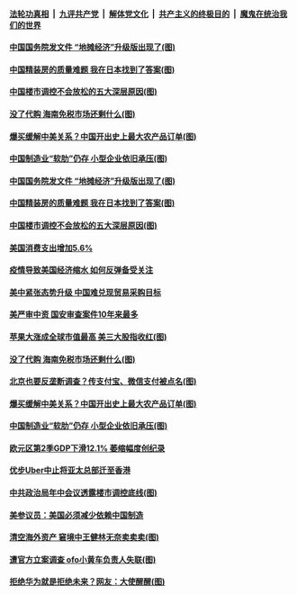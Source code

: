 

####  [法轮功真相](../../../../basic/blob/master/README.md?t=08021302) &nbsp;|&nbsp; [九评共产党](../../../../9ping.md/blob/master/README.md?t=08021302) &nbsp;|&nbsp; [解体党文化](../../../../jtdwh.md/blob/master/README.md?t=08021302)  &nbsp;|&nbsp; [共产主义的终极目的](../../../../gczydzjmd.md/blob/master/README.md?t=08021302) &nbsp;|&nbsp; [魔鬼在统治我们的世界](../../../../mgztzwmdsj.md/blob/master/README.md?t=08021302) 

#### [中国国务院发文件 “地摊经济”升级版出现了(图)](../pages/p5/941570.md?t=08021302) 

#### [中国精装房的质量难题 我在日本找到了答案(图)](../pages/p5/941598.md?t=08021302) 

#### [中国楼市调控不会放松的五大深层原因(图)](../pages/p5/941568.md?t=08021302) 

#### [没了代购 海南免税市场还剩什么(图)](../pages/p5/941511.md?t=08021302) 

#### [爆买缓解中美关系？中国开出史上最大农产品订单(图)](../pages/p5/941477.md?t=08021302) 

#### [中国制造业“软肋”仍存 小型企业依旧承压(图)](../pages/p5/941478.md?t=08021302) 

#### [中国国务院发文件 “地摊经济”升级版出现了(图)](../pages/p5/941570.md?t=08021302) 

#### [中国精装房的质量难题 我在日本找到了答案(图)](../pages/p5/941598.md?t=08021302) 

#### [中国楼市调控不会放松的五大深层原因(图)](../pages/p5/941568.md?t=08021302) 

#### [美国消费支出增加5.6%](../pages/p5/941558.md?t=08021302) 

#### [疫情导致美国经济缩水 如何反弹备受关注](../pages/p5/941557.md?t=08021302) 

#### [美中紧张态势升级 中国难兑现贸易采购目标](../pages/p5/941556.md?t=08021302) 


#### [美严审中资 国安审查案件10年来最多](../pages/p5/941522.md?t=08021302) 

#### [苹果大涨成全球市值最高 美三大股指收红(图)](../pages/p5/941521.md?t=08021302) 

#### [没了代购 海南免税市场还剩什么(图)](../pages/p5/941511.md?t=08021302) 

#### [北京也要反垄断调查？传支付宝、微信支付被点名(图)](../pages/p5/941503.md?t=08021302) 

#### [爆买缓解中美关系？中国开出史上最大农产品订单(图)](../pages/p5/941477.md?t=08021302) 

#### [中国制造业“软肋”仍存 小型企业依旧承压(图)](../pages/p5/941478.md?t=08021302) 

#### [欧元区第2季GDP下滑12.1% 萎缩幅度创纪录](../pages/p5/941472.md?t=08021302) 

#### [优步Uber中止将亚太总部迁至香港](../pages/p5/941471.md?t=08021302) 

#### [中共政治局年中会议透露楼市调控底线(图)](../pages/p5/941462.md?t=08021302) 

#### [美参议员：美国必须减少依赖中国制造](../pages/p5/941453.md?t=08021302) 

#### [清空海外资产 窘境中王健林无奈卖卖卖(图)](../pages/p5/941443.md?t=08021302) 

#### [遭官方立案调查 ofo小黄车负责人失联(图)](../pages/p5/941434.md?t=08021302) 

#### [拒绝华为就是拒绝未来？网友：大使醒醒(图)](../pages/p5/941404.md?t=08021302) 

